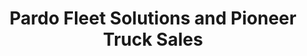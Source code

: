 ---
title: "Pardo Fleet Solutions and Pioneer Truck Sales"
url: /sewell/pardo-fleet-solutions-and-pioneer-truck-sales/
shop: Autowerkstatt
---
